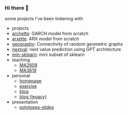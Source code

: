 ### Hi there 👋

some projects I've been tinkering with

-  projects
  - [archette](https://github.com/xiaochuany/archette): GARCH model from scratch  
  - [arxette](https://github.com/xiaochuany/arxette): ARX model from scratch
  - [geography](https://github.com/xiaochuany/geography): Connectivity of random geometric graphs
  - [nextval](https://github.com/xiaochuany/nextval): next value prediction using GPT architecture
  - [min-sklearn](https://github.com/xiaochuany/min-sklearn): mini subset of sklearn
- teaching 
  - [MA2608](https://github.com/xiaochuany/MA2608)
  - [MA3619](https://github.com/xiaochuany/MA3619)
- personal
  - [homepage](https://github.com/xiaochuany/omega)
  - [exercise](https://github.com/xiaochuany/etudes)
  - [blog](https://github.com/xiaochuany/blog)
  - [blog (legacy)](https://github.com/xiaochuany/1principle)
- presentation
  - [polytopes-slides](https://github.com/xiaochuany/polytopes-slides)
  
